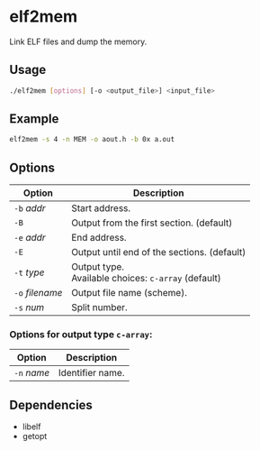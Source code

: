 # elf2mem
Link ELF files and dump the memory.

## Usage
```sh
./elf2mem [options] [-o <output_file>] <input_file> 
```

## Example
```sh
elf2mem -s 4 -n MEM -o aout.h -b 0x a.out
```

## Options
| Option          | Description                                            |
| --------------- | ------------------------------------------------------ |
| `-b` _addr_     | Start address.                                         |
| `-B`            | Output from the first section. (default)               |
| `-e` _addr_     | End address.                                           |
| `-E`            | Output until end of the sections. (default)            |
| `-t` _type_     | Output type. <br> Available choices: `c-array` (default) |
| `-o` _filename_ | Output file name (scheme).                             |
| `-s` _num_      | Split number.                                          |

### Options for output type `c-array`:
| Option          | Description                                            |
| --------------- | ------------------------------------------------------ |
| `-n` _name_     | Identifier name.                                       |

## Dependencies
- libelf
- getopt
